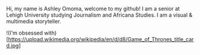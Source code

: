 Hi, my name is Ashley Omoma, welcome to my github! I am a senior at Lehigh University studying Journalism and Africana Studies. I am a visual & multimedia storyteller. 

!(I'm obsessed with) [https://upload.wikimedia.org/wikipedia/en/d/d8/Game_of_Thrones_title_card.jpg]
